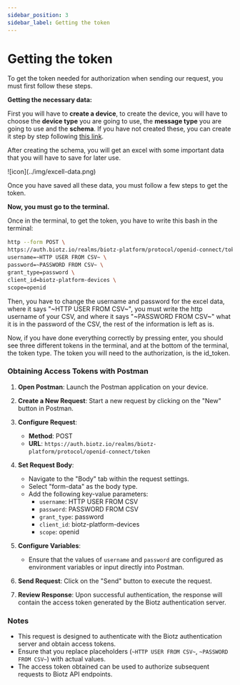 ```yaml
---
sidebar_position: 3
sidebar_label: Getting the token
---
```


# Getting the token

To get the token needed for authorization when sending our request, you must first follow these steps.

**Getting the necessary data:**

First you will have to **create a device**, to create the device, you will have to choose the **device type** you are going to use, the **message type** you are going to use and the **schema**. If you have not created these, you can create it step by step following <a href="/docs/Tutorials/Getting started/Step 1 - Creating a Device Type" target="_self">this link</a>.

After creating the schema, you will get an excel with some important data that you will have to save for later use. 

<div class="tutorial-image-container">
![icon](../img/excell-data.png)
</div> 

Once you have saved all these data, you must follow a few steps to get the token.

**Now, you must go to the terminal.**

Once in the terminal, to get the token, you have to write this bash in the terminal:
```bash title="HTTPie"
http --form POST \
https://auth.biotz.io/realms/biotz-platform/protocol/openid-connect/token \
username=~HTTP USER FROM CSV~ \
password=~PASSWORD FROM CSV~ \
grant_type=password \
client_id=biotz-platform-devices \
scope=openid

```
Then, you have to change the username and password for the excel data, where it says "\~HTTP USER FROM CSV~", you must write the http username of your CSV, and where it says "\~PASSWORD FROM CSV~" what it is in the password of the CSV, the rest of the information is left as is.

Now, if you have done everything correctly by pressing enter, you should see three different tokens in the terminal, and at the bottom of the terminal, the token type. 
The token you will need to the authorization, is the id_token.

### Obtaining Access Tokens with Postman

1. **Open Postman**: Launch the Postman application on your device.

2. **Create a New Request**: Start a new request by clicking on the "New" button in Postman.

3. **Configure Request**:
   - **Method**: POST
   - **URL**: `https://auth.biotz.io/realms/biotz-platform/protocol/openid-connect/token`

4. **Set Request Body**:
   - Navigate to the "Body" tab within the request settings.
   - Select "form-data" as the body type.
   - Add the following key-value parameters:
     - `username`: HTTP USER FROM CSV
     - `password`: PASSWORD FROM CSV
     - `grant_type`: password
     - `client_id`: biotz-platform-devices
     - `scope`: openid

5. **Configure Variables**:
   - Ensure that the values of `username` and `password` are configured as environment variables or input directly into Postman.

6. **Send Request**: Click on the "Send" button to execute the request.

7. **Review Response**: Upon successful authentication, the response will contain the access token generated by the Biotz authentication server.

### Notes
- This request is designed to authenticate with the Biotz authentication server and obtain access tokens.
- Ensure that you replace placeholders (`~HTTP USER FROM CSV~`, `~PASSWORD FROM CSV~`) with actual values.
- The access token obtained can be used to authorize subsequent requests to Biotz API endpoints.
